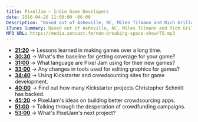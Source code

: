 ```yaml
---
title: PixelJam — Indie Game Developers
date: 2016-04-26 11:00:00 -06:00
Description: 'Based out of Asheville, NC, Miles Tilmann and Rich Grillotti make up the leadership of PixelJam, an indie game development company. Since 2005, they've created their own video games mostly in the retro pixelation format that defined the look and feel of 1980s console games such as Gamma Bros.,  Dino Run, and PotatoMan Seeks The Troof. However, some games have other visual styles like Glorkian Warrior, show they can shed the retro feel and still make an engaging game. They''ve also produced mobile games for late night cable station, Adult Swim, such as Hipster Kickball and Pizza City.  '
iTunes Summary: Based out of Asheville, NC, Miles Tilmann and Rich Grillotti make up the leadership of PixelJam, an indie game development company. Since 2005, they've created their own video games mostly in the retro pixelation format.
MP3 URL: https://media.zencast.fm/non-breaking-space-show/75.mp3
---
```


* **[21:20](#t=21:20)** → Lessons learned in making games over a long time.
* **[30:30](#t=30:30)** → What's the baseline for getting coverage for your game?
* **[31:00](#t=31:00)** → What language are Pixel Jam using for their new games?
* **[33:00](#t=33:00)** → Any changes in tools used for editing graphics for games?
* **[34:40](#t=34:40)** → Using Kickstarter and crowdsourcing sites for game development.
* **[40:00](#t=40:00)** → Find out how many Kickstarter projects Christopher Schmitt has backed.
* **[45:20](#t=45:20)** → PixelJam's ideas on building better crowdsourcing apps.
* **[51:00](#t=51:00)** → Talking through the desperation of crowdfunding campaigns.
* **[53:00](#t=53:00)** → What's PixelJam's next project?
